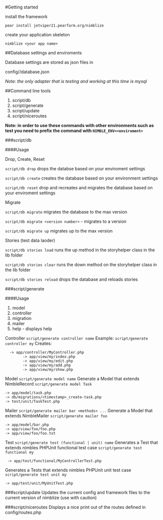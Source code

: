 #Getting started

install the framework

	pear install jetviper21.pearfarm.org/nimblize

create your application skeleton

	nimblize <your app name>


##Database settings and enviroments

Database settings are stored as json files in

config/<enviroment>/database.json
	
*Note: the only adapter that is testing and working at this time is mysql*

##Command line tools

1. script/db
2. script/generate
3. script/update
4. script/niceroutes


**Note: in order to use these commands with other environments such as test you need to prefix the command with `NIMBLE_ENV=<enviroment>`**

###script/db

####Usage

Drop, Create, Reset

`script/db drop` drops the databse based on your enviroment settings

`script/db create` creates the database based on your environment settings

`script/db reset` drop and recreates and migrates the database based on your enviroment settings

Migrate

`script/db migrate` migrates the database to the max version
	
`script/db migrate <version number>` - migrates to a version
	
`script/db migrate up` migrates up to the max version
	
Stories (test data laoder)

`script/db stories load` runs the up method in the storyhelper class in the lib folder

`script/db stories clear` runs the down method on the storyhelper class in the lib folder

`script/db stories reload` drops the database and reloads stories

###script/generate

####Usage

1. model
2. controller
3. migration
4. mailer
5. help - displays help


Controller `script/generate controller name`
Example:
	`script/generate controller my` 
Creates:

      -> app/controller/MyController.php
			-> app/view/my/index.php
			-> app/view/my/edit.php
			-> app/view/my/add.php
			-> app/view/my/show.php

Model `script/generate model name`
Generate a Model that extends NimbleRecord
`script/generate model Task`

	-> app/model/task.php
	-> db/migrations/<timestamp>_create-task.php
	-> test/unit/TaskTest.php

Mailer `script/generate mailer bar <methods> ...`
Generate a Model that extends NimbleMailer
`script/generate mailer foo`

	-> app/model/bar.php
	-> app/view/foo/foo.php
	-> app/view/foo/foo.txt

Test `script/generate test (functional | unit) name`
Generates a Test that extends nimbles PHPUnit functional test case
	`script/generate test functional my`
	
	 -> app/test/functional/MyControllerTest.php 

Generates a Tests that extends nimbles PHPUnit unit test case
`script/generate test unit my`

	-> app/test/unit/MyUnitTest.php

###script/update
Updates the current config and framework files to the current version of nimblize (use with caution)

###script/niceroutes
Displays a nice print out of the routes defined in config/routes.php